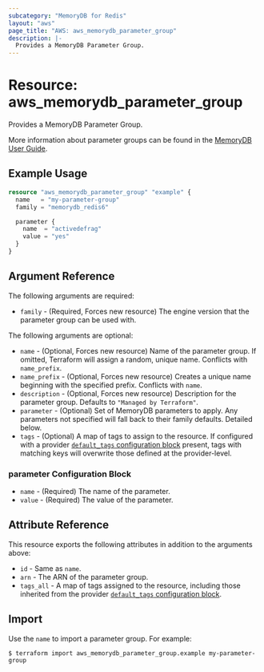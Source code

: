 ```yaml
---
subcategory: "MemoryDB for Redis"
layout: "aws"
page_title: "AWS: aws_memorydb_parameter_group"
description: |-
  Provides a MemoryDB Parameter Group.
---
```


# Resource: aws_memorydb_parameter_group

Provides a MemoryDB Parameter Group.

More information about parameter groups can be found in the [MemoryDB User Guide](https://docs.aws.amazon.com/memorydb/latest/devguide/parametergroups.html).

## Example Usage

```terraform
resource "aws_memorydb_parameter_group" "example" {
  name   = "my-parameter-group"
  family = "memorydb_redis6"

  parameter {
    name  = "activedefrag"
    value = "yes"
  }
}
```

## Argument Reference

The following arguments are required:

* `family` - (Required, Forces new resource) The engine version that the parameter group can be used with.

The following arguments are optional:

* `name` - (Optional, Forces new resource) Name of the parameter group. If omitted, Terraform will assign a random, unique name. Conflicts with `name_prefix`.
* `name_prefix` - (Optional, Forces new resource) Creates a unique name beginning with the specified prefix. Conflicts with `name`.
* `description` - (Optional, Forces new resource) Description for the parameter group. Defaults to `"Managed by Terraform"`.
* `parameter` - (Optional) Set of MemoryDB parameters to apply. Any parameters not specified will fall back to their family defaults. Detailed below.
* `tags` - (Optional) A map of tags to assign to the resource. If configured with a provider [`default_tags` configuration block](https://registry.terraform.io/providers/hashicorp/aws/latest/docs#default_tags-configuration-block) present, tags with matching keys will overwrite those defined at the provider-level.

### parameter Configuration Block

* `name` - (Required) The name of the parameter.
* `value` - (Required) The value of the parameter.

## Attribute Reference

This resource exports the following attributes in addition to the arguments above:

* `id` - Same as `name`.
* `arn` - The ARN of the parameter group.
* `tags_all` - A map of tags assigned to the resource, including those inherited from the provider [`default_tags` configuration block](https://registry.terraform.io/providers/hashicorp/aws/latest/docs#default_tags-configuration-block).

## Import

Use the `name` to import a parameter group. For example:

```
$ terraform import aws_memorydb_parameter_group.example my-parameter-group
```
